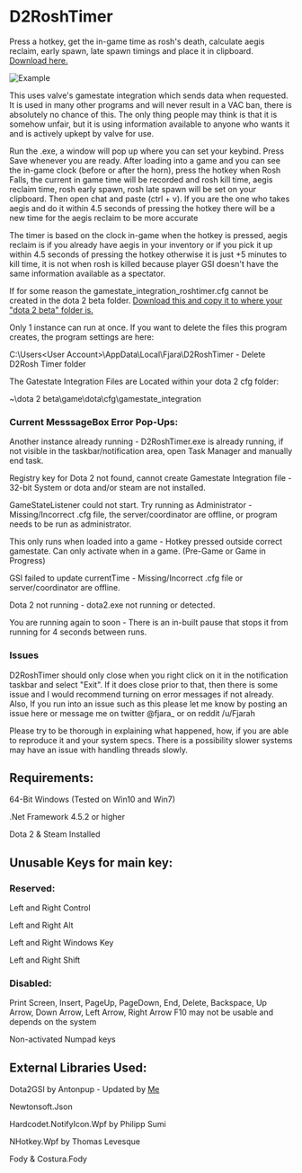 # D2RoshTimer
Press a hotkey, get the in-game time as rosh's death, calculate aegis reclaim, early spawn, late spawn timings and place it in clipboard.
[Download here.](https://github.com/robuhde/D2RoshTimer/raw/master/Downloads/D2RoshTimer.zip)

![Example](https://raw.githubusercontent.com/robuhde/D2RoshTimer/master/Resources/Sample.png)

This uses valve's gamestate integration which sends data when requested. It is used in many other programs and will never result in a VAC ban, there is absolutely no chance of this. The only thing people may think is that it is somehow unfair, but it is using information available to anyone who wants it and is actively upkept by valve for use.

Run the .exe, a window will pop up where you can set your keybind. Press Save whenever you are ready. After loading into a game and you can see the in-game clock (before or after the horn), press the hotkey when Rosh Falls, the current in game time will be recorded and rosh kill time, aegis reclaim time, rosh early spawn, rosh late spawn will be set on your clipboard. Then open chat and paste (ctrl + v). If you are the one who takes aegis and do it within 4.5 seconds of pressing the hotkey there will be a new time for the aegis reclaim to be more accurate

The timer is based on the clock in-game when the hotkey is pressed, aegis reclaim is if you already have aegis in your inventory or if you pick it up within 4.5 seconds of pressing the hotkey otherwise it is just +5 minutes to kill time, it is not when rosh is killed because player GSI doesn't have the same information available as a spectator. 

If for some reason the gamestate_integration_roshtimer.cfg  cannot be created in the dota 2 beta folder. [Download this and copy it to where your "dota 2 beta" folder is.](https://github.com/robuhde/D2RoshTimer/raw/master/Downloads/Manual%20cfg%20placement.zip)

Only 1 instance can run at once. 
If you want to delete the files this program creates, the program settings are here:

C:\Users\<User Account>\AppData\Local\Fjara\D2RoshTimer - Delete D2Rosh Timer folder

The Gatestate Integration Files are Located within your dota 2 cfg folder:

~\dota 2 beta\game\dota\cfg\gamestate_integration


### Current MesssageBox Error Pop-Ups:
Another instance already running - D2RoshTimer.exe is already running, if not visible in the taskbar/notification area, open Task Manager and manually end task.

Registry key for Dota 2 not found, cannot create Gamestate Integration file - 32-bit System or dota and/or steam are not installed.

GameStateListener could not start. Try running as Administrator - Missing/Incorrect .cfg file, the server/coordinator are offline, or program needs to be run as administrator.

This only runs when loaded into a game - Hotkey pressed outside correct gamestate. Can only activate when in a game. (Pre-Game or Game in Progress)

GSI failed to update currentTime - Missing/Incorrect .cfg file or server/coordinator are offline.

Dota 2 not running - dota2.exe not running or detected.

You are running again to soon - There is an in-built pause that stops it from running for 4 seconds between runs.

### Issues
D2RoshTimer should only close when you right click on it in the notification taskbar and select "Exit". If it does close prior to that, then there is some issue and I would recommend turning on error messages if not already. Also, If you run into an issue such as this please let me know by posting an issue here or message me on twitter @fjara_ or on reddit /u/Fjarah

Please try to be thorough in explaining what happened, how, if you are able to reproduce it and your system specs. There is a possibility slower systems may have an issue with handling threads slowly. 

## Requirements:
64-Bit Windows (Tested on Win10 and Win7)

.Net Framework 4.5.2 or higher

Dota 2 & Steam Installed

## Unusable Keys for main key:
### Reserved:
Left and Right Control

Left and Right Alt

Left and Right Windows Key

Left and Right Shift

### Disabled:
Print Screen, Insert, PageUp, PageDown, End, Delete, Backspace, Up Arrow, Down Arrow, Left Arrow, Right Arrow
F10 may not be usable and depends on the system

Non-activated Numpad keys

## External Libraries Used:
Dota2GSI by Antonpup - Updated by [Me](https://github.com/robuhde/Dota2GSI)

Newtonsoft.Json

Hardcodet.NotifyIcon.Wpf by Philipp Sumi

NHotkey.Wpf by Thomas Levesque

Fody & Costura.Fody
